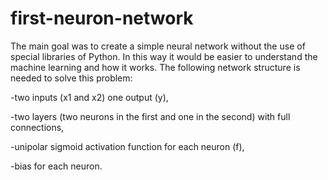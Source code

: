 # first-neuron-network
The main goal was to create a simple neural network without the use of special libraries of Python. In this way it would be easier to understand the machine learning and how it works. 
The following network structure is needed to solve this problem:

-two inputs (x1 and x2) one output (y),

-two layers (two neurons in the first and one in the second) with full connections,

-unipolar sigmoid activation function for each neuron (f),

-bias for each neuron.
